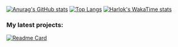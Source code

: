 [![Anurag's GitHub stats](https://github-readme-stats.vercel.app/api?username=elnino0916&theme=transparent)](https://github.com/elnino0916/)
[![Top Langs](https://github-readme-stats.vercel.app/api/top-langs/?username=elnino0916&theme=transparent&layout=compact)](https://github.com/elnino0916/)
[![Harlok's WakaTime stats](https://github-readme-stats.vercel.app/api/wakatime?username=elnino0916&theme=transparent)](https://github.com/elnino0916/)
### My latest projects:

[![Readme Card](https://github-readme-stats.vercel.app/api/pin/?username=elnino0916&repo=reShut-Legacy&theme=transparent)](https://github.com/elnino0916/reshut-legacy)
